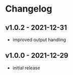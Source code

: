 # Changelog

## v1.0.2 - 2021-12-31

- improved output handling

## v1.0.0 - 2021-12-29

- initial release
